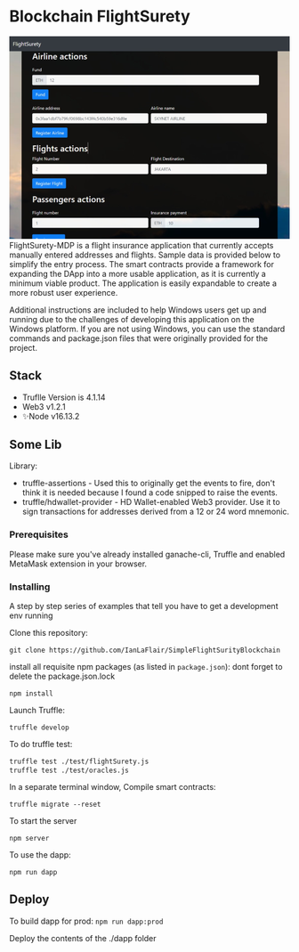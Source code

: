 # Blockchain FlightSurety
![](images/screenshootapp.PNG)
FlightSurety-MDP is a flight insurance application that currently accepts manually entered addresses and flights. Sample data is provided below to simplify the entry process. The smart contracts provide a framework for expanding the DApp into a more usable application, as it is currently a minimum viable product. The application is easily expandable to create a more robust user experience.

Additional instructions are included to help Windows users get up and running due to the challenges of developing this application on the Windows platform. If you are not using Windows, you can use the standard commands and package.json files that were originally provided for the project.

## Stack
- Truflle Version is 4.1.14
- Web3 v1.2.1
- ✨Node v16.13.2

## Some Lib

Library:

- truffle-assertions - Used this to originally get the events to fire, don't think it is needed because I found a code snipped to raise the events.
- truffle/hdwallet-provider - HD Wallet-enabled Web3 provider. Use it to sign transactions for addresses derived from a 12 or 24 word mnemonic.

### Prerequisites

Please make sure you've already installed ganache-cli, Truffle and enabled MetaMask extension in your browser.

### Installing

A step by step series of examples that tell you have to get a development env running

Clone this repository:

```
git clone https://github.com/IanLaFlair/SimpleFlightSurityBlockchain
```

install all requisite npm packages (as listed in ```package.json```):
dont forget to delete the package.json.lock 
```
npm install
```

Launch Truffle:

```
truffle develop
```

To do truffle test:

```
truffle test ./test/flightSurety.js 
truffle test ./test/oracles.js
```

In a separate terminal window, Compile smart contracts:

```
truffle migrate --reset
```
To start the server
```
npm server
```

To use the dapp:
```
npm run dapp
```

## Deploy

To build dapp for prod:
`npm run dapp:prod`

Deploy the contents of the ./dapp folder
